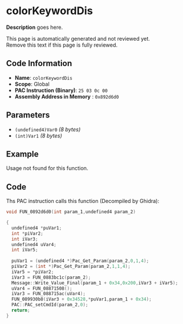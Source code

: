 # colorKeywordDis

**Description** goes here.

This page is automatically generated and not reviewed yet.<br>Remove this text if this page is fully reviewed.

## Code Information

- **Name**: `colorKeywordDis`
- **Scope**: Global
- **PAC Instruction (Binary)**: `25 03 0c 00`
- **Assembly Address in Memory** : `0x892d6d0`

## Parameters

- `(undefined4)Var0` *(8 bytes)*
- `(int)Var1` *(8 bytes)*

## Example

Usage not found for this function.

## Code

Ths PAC instruction calls this function (Decompiled by Ghidra):

```c
void FUN_0892d6d0(int param_1,undefined4 param_2)

{
  undefined4 *puVar1;
  int *piVar2;
  int iVar3;
  undefined4 uVar4;
  int iVar5;
  
  puVar1 = (undefined4 *)Pac_Get_Param(param_2,0,1,4);
  piVar2 = (int *)Pac_Get_Param(param_2,1,1,4);
  iVar5 = *piVar2;
  iVar3 = FUN_0883bc1c(param_2);
  Message::Write_Value_Final(param_1 + 0x34,0x200,iVar3 + iVar5);
  uVar4 = FUN_08871508();
  iVar3 = FUN_088715ac(uVar4);
  FUN_089930b8(iVar3 + 0x34528,*puVar1,param_1 + 0x34);
  PAC::PAC_setCmdId(param_2,0);
  return;
}
```

